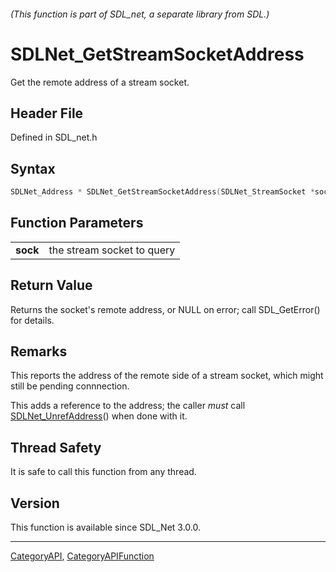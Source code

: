 ###### (This function is part of SDL_net, a separate library from SDL.)
# SDLNet_GetStreamSocketAddress

Get the remote address of a stream socket.

## Header File

Defined in SDL_net.h

## Syntax

```c
SDLNet_Address * SDLNet_GetStreamSocketAddress(SDLNet_StreamSocket *sock);

```

## Function Parameters

|              |                            |
| ------------ | -------------------------- |
| **sock**     | the stream socket to query |

## Return Value

Returns the socket's remote address, or NULL on error; call SDL_GetError()
for details.

## Remarks

This reports the address of the remote side of a stream socket, which might
still be pending connnection.

This adds a reference to the address; the caller _must_ call
[SDLNet_UnrefAddress](SDLNet_UnrefAddress)() when done with it.

## Thread Safety

It is safe to call this function from any thread.

## Version

This function is available since SDL_Net 3.0.0.

----
[CategoryAPI](CategoryAPI), [CategoryAPIFunction](CategoryAPIFunction)

